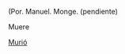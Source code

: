 [//]: # (bitecito iba a comer espagueti frio, pero entró en huelga de hambre por no tener comida "nueva y suculenta".Así que empezó a alucinar y oír voces de algún lugar de los ceros)
(Por. Manuel. Monge. (pendiente)

Muere

[Murió](muerte-de-bitecito.md)
